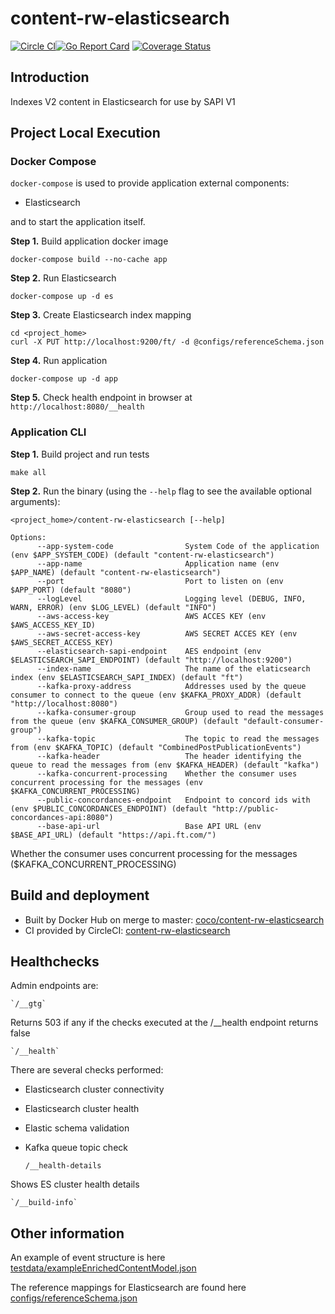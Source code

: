 # content-rw-elasticsearch

[![Circle CI](https://circleci.com/gh/Financial-Times/content-rw-elasticsearch/tree/master.png?style=shield)](https://circleci.com/gh/Financial-Times/content-rw-elasticsearch/tree/master)[![Go Report Card](https://goreportcard.com/badge/github.com/Financial-Times/content-rw-elasticsearch)](https://goreportcard.com/report/github.com/Financial-Times/content-rw-elasticsearch) [![Coverage Status](https://coveralls.io/repos/github/Financial-Times/content-rw-elasticsearch/badge.svg)](https://coveralls.io/github/Financial-Times/content-rw-elasticsearch)


## Introduction
Indexes V2 content in Elasticsearch for use by SAPI V1

## Project Local Execution

### Docker Compose
`docker-compose` is used to provide application external components:
* Elasticsearch

and to start the application itself.

**Step 1.** Build application docker image
```
docker-compose build --no-cache app
```
**Step 2.** Run Elasticsearch 
```
docker-compose up -d es
```
**Step 3.** Create Elasticsearch index mapping
```
cd <project_home>
curl -X PUT http://localhost:9200/ft/ -d @configs/referenceSchema.json
```
**Step 4.** Run application
```
docker-compose up -d app
```
**Step 5.** Check health endpoint in browser at `http://localhost:8080/__health`

### Application CLI
**Step 1.** Build project and run tests
```
make all
```
**Step 2.** Run the binary (using the `--help` flag to see the available optional arguments):
```
<project_home>/content-rw-elasticsearch [--help]
```
```
Options:
      --app-system-code                System Code of the application (env $APP_SYSTEM_CODE) (default "content-rw-elasticsearch")
      --app-name                       Application name (env $APP_NAME) (default "content-rw-elasticsearch")
      --port                           Port to listen on (env $APP_PORT) (default "8080")
      --logLevel                       Logging level (DEBUG, INFO, WARN, ERROR) (env $LOG_LEVEL) (default "INFO")
      --aws-access-key                 AWS ACCES KEY (env $AWS_ACCESS_KEY_ID)
      --aws-secret-access-key          AWS SECRET ACCES KEY (env $AWS_SECRET_ACCESS_KEY)
      --elasticsearch-sapi-endpoint    AES endpoint (env $ELASTICSEARCH_SAPI_ENDPOINT) (default "http://localhost:9200")
      --index-name                     The name of the elaticsearch index (env $ELASTICSEARCH_SAPI_INDEX) (default "ft")
      --kafka-proxy-address            Addresses used by the queue consumer to connect to the queue (env $KAFKA_PROXY_ADDR) (default "http://localhost:8080")
      --kafka-consumer-group           Group used to read the messages from the queue (env $KAFKA_CONSUMER_GROUP) (default "default-consumer-group")
      --kafka-topic                    The topic to read the messages from (env $KAFKA_TOPIC) (default "CombinedPostPublicationEvents")
      --kafka-header                   The header identifying the queue to read the messages from (env $KAFKA_HEADER) (default "kafka")
      --kafka-concurrent-processing    Whether the consumer uses concurrent processing for the messages (env $KAFKA_CONCURRENT_PROCESSING)
      --public-concordances-endpoint   Endpoint to concord ids with (env $PUBLIC_CONCORDANCES_ENDPOINT) (default "http://public-concordances-api:8080")
      --base-api-url                   Base API URL (env $BASE_API_URL) (default "https://api.ft.com/")
```                    
Whether the consumer uses concurrent processing for the messages ($KAFKA_CONCURRENT_PROCESSING)


## Build and deployment

* Built by Docker Hub on merge to master: [coco/content-rw-elasticsearch](https://hub.docker.com/r/coco/content-rw-elasticsearch/)
* CI provided by CircleCI: [content-rw-elasticsearch](https://circleci.com/gh/Financial-Times/content-rw-elasticsearch)

## Healthchecks
Admin endpoints are:

    `/__gtg`

Returns 503 if any if the checks executed at the /__health endpoint returns false

    `/__health`
    
There are several checks performed:
* Elasticsearch cluster connectivity
* Elasticsearch cluster health
* Elastic schema validation
* Kafka queue topic check


    `/__health-details`
    
Shows ES cluster health details

    `/__build-info` 


## Other information
An example of event structure is here [testdata/exampleEnrichedContentModel.json](messaging/testdata/exampleEnrichedContentModel.json)

The reference mappings for Elasticsearch are found here [configs/referenceSchema.json](configs/referenceSchema.json)
